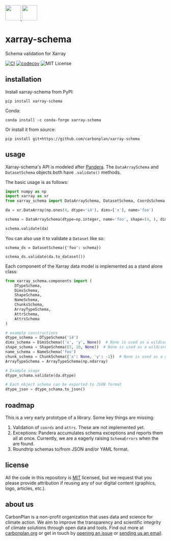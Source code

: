 <p align="left">
  <a href="https://carbonplan.org/#gh-light-mode-only">
    <img src="https://carbonplan-assets.s3.amazonaws.com/monogram/dark-small.png" height="48px" />
  </a>
  <a href="https://carbonplan.org/#gh-dark-mode-only">
    <img src="https://carbonplan-assets.s3.amazonaws.com/monogram/light-small.png" height="48px" />
  </a>
</p>

# xarray-schema

Schema validation for Xarray

[![CI](https://github.com/carbonplan/ndpyramid/actions/workflows/main.yaml/badge.svg)](https://github.com/carbonplan/xarray-schema/actions/workflows/main.yaml)
[![codecov](https://codecov.io/gh/carbonplan/xarray-schema/branch/main/graph/badge.svg?token=EI729ZRFK0)](https://codecov.io/gh/carbonplan/xarray-schema)
![MIT License](https://badgen.net/badge/license/MIT/blue)

## installation

Install xarray-schema from PyPI:

```shell
pip install xarray-schema
```

Conda:

```shell
conda install -c conda-forge xarray-schema
```

Or install it from source:

```shell
pip install git+https://github.com/carbonplan/xarray-schema
```

## usage

Xarray-schema's API is modeled after [Pandera](https://pandera.readthedocs.io/en/stable/). The `DataArraySchema` and `DatasetSchema` objects both have `.validate()` methods.

The basic usage is as follows:

```python
import numpy as np
import xarray as xr
from xarray_schema import DataArraySchema, DatasetSchema, CoordsSchema

da = xr.DataArray(np.ones(4, dtype='i4'), dims=['x'], name='foo')

schema = DataArraySchema(dtype=np.integer, name='foo', shape=(4, ), dims=['x'])

schema.validate(da)
```

You can also use it to validate a `Dataset` like so:

```
schema_ds = DatasetSchema({'foo': schema})

schema_ds.validate(da.to_dataset())
```

Each component of the Xarray data model is implemented as a stand alone class:

```python
from xarray_schema.components import (
    DTypeSchema,
    DimsSchema,
    ShapeSchema,
    NameSchema,
    ChunksSchema,
    ArrayTypeSchema,
    AttrSchema,
    AttrsSchema
)

# example constructions
dtype_schema = DTypeSchema('i4')
dims_schema = DimsSchema(('x', 'y', None))  # None is used as a wildcard
shape_schema = ShapeSchema((5, 10, None))  # None is used as a wildcard
name_schema = NameSchema('foo')
chunk_schema = ChunkSchema({'x': None, 'y': -1})  # None is used as a wildcard, -1 is used as
ArrayTypeSchema = ArrayTypeSchema(np.ndarray)

# Example usage
dtype_schama.validate(da.dtype)

# Each object schema can be exported to JSON format
dtype_json = dtype_schama.to_json()
```

## roadmap

This is a very early prototype of a library. Some key things are missing:

1. Validation of `coords` and `attrs`. These are not implemented yet.
1. Exceptions: Pandera accumulates schema exceptions and reports them all at once. Currently, we are a eagerly raising `SchemaErrors` when the are found.
1. Roundtrip schemas to/from JSON and/or YAML format.

## license

All the code in this repository is [MIT](https://choosealicense.com/licenses/mit/) licensed, but we request that you please provide attribution if reusing any of our digital content (graphics, logo, articles, etc.).

## about us

CarbonPlan is a non-profit organization that uses data and science for climate action. We aim to improve the transparency and scientific integrity of climate solutions through open data and tools. Find out more at [carbonplan.org](https://carbonplan.org/) or get in touch by [opening an issue](https://github.com/carbonplan/xarray-schema/issues/new) or [sending us an email](mailto:hello@carbonplan.org).
